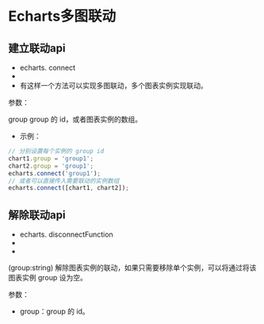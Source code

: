 #  Echarts多图联动

## 建立联动api

* echarts. connect
* 
* 有这样一个方法可以实现多图联动，多个图表实例实现联动。

参数：

group group 的 id，或者图表实例的数组。

* 示例：
```javascript
// 分别设置每个实例的 group id
chart1.group = 'group1';
chart2.group = 'group1';
echarts.connect('group1');
// 或者可以直接传入需要联动的实例数组
echarts.connect([chart1, chart2]);
```

## 解除联动api

* echarts. disconnectFunction
* 
* 
(group:string)
解除图表实例的联动，如果只需要移除单个实例，可以将通过将该图表实例 group 设为空。

参数：

* group：group 的 id。